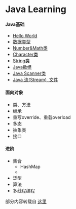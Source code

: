 # Java Learning

#### Java基础

* [Hello World](https://github.com/ehian-alt/Java_learning/blob/main/Java_learning_record/Hello_World.md)
* [数据类型](https://github.com/ehian-alt/Java_learning/blob/main/Java_learning_record/data_type.md)
* [Number&Math类](https://github.com/ehian-alt/Java_learning/blob/main/Java_learning_record/Number_Math.md)
* [Character类](https://github.com/ehian-alt/Java_learning/blob/main/Java_learning_record/Character.md)
* [String类](https://github.com/ehian-alt/Java_learning/blob/main/Java_learning_record/String.md)
* [Java数组](https://github.com/ehian-alt/Java_learning/blob/main/Java_learning_record/Array.md)
* [Java Scanner类](https://github.com/ehian-alt/Java_learning/blob/main/Java_learning_record/Scanner.md)
* [Java 流(Stream), 文件](https://github.com/ehian-alt/Java_learning/blob/main/Java_learning_record/Stream_File.md)

#### 面向对象

* 类、方法
* 继承
* 重写override、重载overload
* 多态
* 抽象类
* 接口

#### 进阶

* 集合
  * HashMap
  * 
* 泛型
* 算法
* 多线程编程

部分内容转载自 [这里](https://www.w3cschool.cn/java/dict.html)